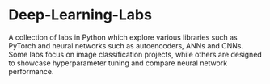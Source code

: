 # Deep-Learning-Labs

A collection of labs in Python which explore various libraries such as PyTorch and neural networks such as autoencoders, ANNs and CNNs. Some labs focus on image classification projects, while others are designed to showcase hyperparameter tuning and compare neural network performance.
